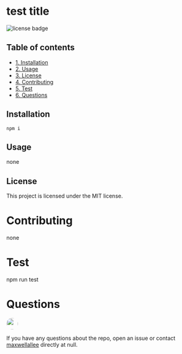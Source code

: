 
# test title  

![license badge](https://img.shields.io/badge/license-MIT-red)  

## Table of contents
* [1. Installation](#installation)
* [2. Usage](#usage)
* [3. License](#license)
* [4. Contributing](#contributing)
* [5. Test](#test)
* [6. Questions](#questions)


## Installation
```
npm i
```

## Usage  

none

## License

This project is licensed under the MIT license.


# Contributing  
  
none  

# Test  

npm run test  

# Questions



<img src="https://avatars1.githubusercontent.com/u/28030467?v=4" style="border-radius: 16px" width="30" />


If you have any questions about the repo, open an issue or contact [maxwellallee](https://api.github.com/users/MaxwellAllee) directly at null.

